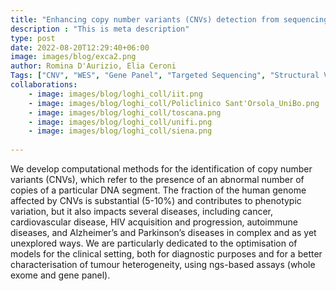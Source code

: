 ```yaml
---
title: "Enhancing copy number variants (CNVs) detection from sequencing"
description : "This is meta description"
type: post
date: 2022-08-20T12:29:40+06:00
image: images/blog/exca2.png
author: Romina D'Aurizio, Elia Ceroni
Tags: ["CNV", "WES", "Gene Panel", "Targeted Sequencing", "Structural Variant"]
collaborations:
    - image: images/blog/loghi_coll/iit.png
    - image: images/blog/loghi_coll/Policlinico Sant'Orsola_UniBo.png
    - image: images/blog/loghi_coll/toscana.png
    - image: images/blog/loghi_coll/unifi.png
    - image: images/blog/loghi_coll/siena.png
    
---
```


We develop computational methods for the identification of copy number variants (CNVs), which refer to the presence of an abnormal number of copies of a particular DNA segment. The fraction of the human genome affected by CNVs is substantial (5-10%) and contributes to phenotypic variation, but it also impacts several diseases, including cancer, cardiovascular disease, HIV acquisition and progression, autoimmune diseases, and Alzheimer’s and Parkinson’s diseases in complex and as yet unexplored ways. We are particularly dedicated to the optimisation of models for the clinical setting, both for diagnostic purposes and for a better characterisation of tumour heterogeneity, using ngs-based assays (whole exome and gene panel).
